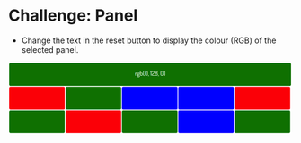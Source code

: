 # Challenge: Panel

- Change the text in the reset button to display the colour (RGB) of the selected panel.

![panel](img/panel.png)